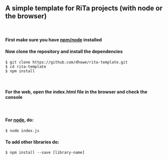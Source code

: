 ## A simple template for RiTa projects (with node or the browser)

<br>

#### First make sure you have [npm/node](https://nodejs.org/en/) installed

#### Now clone the repository and install the dependencies

    $ git clone https://github.com/dhowe/rita-template.git
    $ cd rita-template
    $ npm install

<br>

#### For the web, open the index.html file in the browser and check the console

<br>

#### For [node](https://nodejs.org/en/), do:

    $ node index.js
    

#### To add other libraries do:

    $ npm install --save [library-name]
